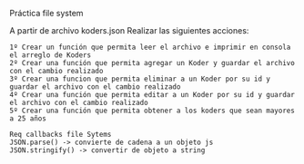 Práctica file system

A partir de archivo koders.json
Realizar las siguientes acciones:

    1º Crear un función que permita leer el archivo e imprimir en consola el arreglo de Koders
    2º Crear una función que permita agregar un Koder y guardar el archivo con el cambio realizado
    3º Crear una funcion que permita eliminar a un Koder por su id y guardar el archivo con el cambio realizado
    4º Crear una función que permita editar a un Koder por su id y guardar el archivo con el cambio realizado
    5º Crear una función que permita obtener a los koders que sean mayores a 25 años

    Req callbacks file Sytems
    JSON.parse() -> convierte de cadena a un objeto js
    JSON.stringify() -> convertir de objeto a string
